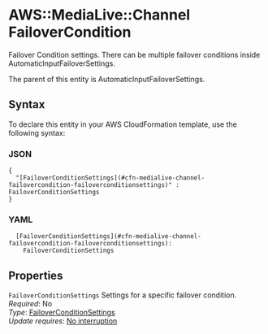 # AWS::MediaLive::Channel FailoverCondition<a name="aws-properties-medialive-channel-failovercondition"></a>

Failover Condition settings\. There can be multiple failover conditions inside AutomaticInputFailoverSettings\.

The parent of this entity is AutomaticInputFailoverSettings\.

## Syntax<a name="aws-properties-medialive-channel-failovercondition-syntax"></a>

To declare this entity in your AWS CloudFormation template, use the following syntax:

### JSON<a name="aws-properties-medialive-channel-failovercondition-syntax.json"></a>

```
{
  "[FailoverConditionSettings](#cfn-medialive-channel-failovercondition-failoverconditionsettings)" : FailoverConditionSettings
}
```

### YAML<a name="aws-properties-medialive-channel-failovercondition-syntax.yaml"></a>

```
  [FailoverConditionSettings](#cfn-medialive-channel-failovercondition-failoverconditionsettings): 
    FailoverConditionSettings
```

## Properties<a name="aws-properties-medialive-channel-failovercondition-properties"></a>

`FailoverConditionSettings`  <a name="cfn-medialive-channel-failovercondition-failoverconditionsettings"></a>
Settings for a specific failover condition\.  
*Required*: No  
*Type*: [FailoverConditionSettings](aws-properties-medialive-channel-failoverconditionsettings.md)  
*Update requires*: [No interruption](https://docs.aws.amazon.com/AWSCloudFormation/latest/UserGuide/using-cfn-updating-stacks-update-behaviors.html#update-no-interrupt)